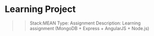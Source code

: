 # Learning Project
>>Stack:MEAN
>>Type: Assignment
>>Description: Learning assignment (MongoDB + Express + AngularJS + Node.js)
